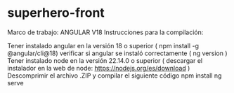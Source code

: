 # superhero-front
Marco de trabajo: ANGULAR V18
Instrucciones para la compilación:

Tener instalado angular en la versión 18 o superior ( npm install -g @angular/cli@18)
verificar si angular se instaló correctamente ( ng version )
Tener instalado node en la versión 22.14.0 o superior ( descargar el instalador en la web de node: https://nodejs.org/es/download )
Descomprimir el archivo .ZIP y compilar el siguiente código
npm install
ng serve
